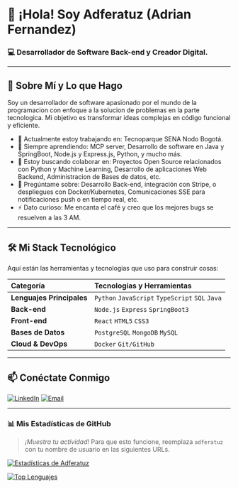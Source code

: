 # 👋 ¡Hola! Soy Adferatuz (Adrian Fernandez)

### 💻 Desarrollador de Software Back-end y Creador Digital.

---

## 🧠 Sobre Mí y Lo que Hago

Soy un desarrollador de software apasionado por el mundo de la programacion con enfoque a la solucion de problemas en la parte tecnologica. Mi objetivo es transformar ideas complejas en código funcional y eficiente.

* 🔭 Actualmente estoy trabajando en: Tecnoparque SENA Nodo Bogotá.
* 🌱 Siempre aprendiendo: MCP server, Desarrollo de software en Java y SpringBoot, Node.js y Express.js, Python, y mucho más.
* 👯 Estoy buscando colaborar en: Proyectos Open Source relacionados con Python y Machine Learning, Desarrollo de aplicaciones Web Backend, Administracion de Bases de datos, etc.
* 💬 Pregúntame sobre: Desarrollo Back-end, integración con Stripe, o despliegues con Docker/Kubernetes, Comunicaciones SSE para notificaciones push o en tiempo real, etc.
* ⚡ Dato curioso: Me encanta el café y creo que los mejores bugs se resuelven a las 3 AM.

---

## 🛠️ Mi Stack Tecnológico

Aquí están las herramientas y tecnologías que uso para construir cosas:

| Categoría | Tecnologías y Herramientas |
| :--- | :--- |
| **Lenguajes Principales** | `Python`  `JavaScript`  `TypeScript`  `SQL`  `Java`
| **Back-end** | `Node.js` `Express` `SpringBoot3` 
| **Front-end** | `React`  `HTML5`  `CSS3` 
| **Bases de Datos** | `PostgreSQL`  `MongoDB`  `MySQL` 
| **Cloud & DevOps** |  `Docker` `Git/GitHub` |



---

## 📫 Conéctate Conmigo

[![LinkedIn](https://img.shields.io/badge/LinkedIn-0077B5?style=for-the-badge&logo=linkedin&logoColor=white)](https://www.linkedin.com/in/adrian-fernandez-606a21248/)
[![Email](https://img.shields.io/badge/Email-D14836?style=for-the-badge&logo=gmail&logoColor=white)](mailto:viadfeur@gmail.com)

---

### 📊 Mis Estadísticas de GitHub

> *¡Muestra tu actividad!* Para que esto funcione, reemplaza `adferatuz` con tu nombre de usuario en las siguientes URLs.

[![Estadísticas de Adferatuz](https://github-readme-stats.vercel.app/api?username=adferatuz&show_icons=true&theme=onedark&hide_border=true)](https://github.com/adferatuz)

[![Top Lenguajes](https://github-readme-stats.vercel.app/api/top-langs/?username=adferatuz&layout=compact&theme=onedark&hide_border=true)](https://github.com/adferatuz)
